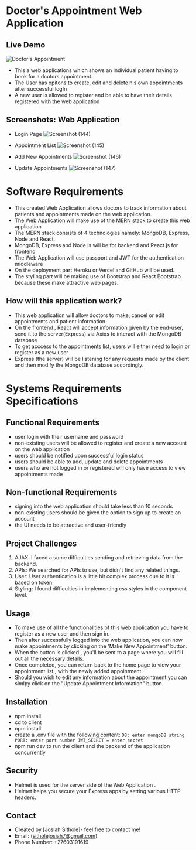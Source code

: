 # Doctor's Appointment Web Application

## Live Demo
![Doctor's Appointment]()

* This a web applications which shows an individual patient having to book for a dcotors appointment.
* The User has opitons to create, edit and delete his own appointments after successful logIn
* A new user is allowed to register and be able to have their details registered with the web application

## Screenshots: Web Application
* Login Page
![Screenshot (144)](https://user-images.githubusercontent.com/81366533/124412122-17b72c00-dd4e-11eb-96fe-e8ad0534e940.png)

* Appointment List
![Screenshot (145)](https://user-images.githubusercontent.com/81366533/124412141-243b8480-dd4e-11eb-9d55-861ed263eafa.png)

* Add New Appointments
![Screenshot (146)](https://user-images.githubusercontent.com/81366533/124412175-33bacd80-dd4e-11eb-8783-1ff5961489a0.png)

* Update Appointments
![Screenshot (147)](https://user-images.githubusercontent.com/81366533/124412200-43d2ad00-dd4e-11eb-9551-7593e27c87a3.png)


# Software Requirements

* This created Web Application allows doctors to track information about patients and appointments made on the web application.
* The Web Application will make use of the MERN stack to create this web application
* The MERN stack consists of 4 technologies namely: MongoDB, Express, Node and React. 
* MongoDB, Express and Node.js will be for backend and React.js for frontend 
* The Web Application will use passport and JWT for the authentication middleware
* On the deployment part Heroku or Vercel and GitHub will be used. 
* The styling part will be making use of Bootstrap and React Bootstrap because these make attractive web pages. 

## How will this application work? 
* This web application will allow doctors to make, cancel or edit appointments and patient information 
* On the frontend , React will accept information given by the end-user, send it to the server(Express) via Axios to interact with the MongoDB database
* To get acccess to the appointments list, users will either need to login or register as a new user
* Express (the server) will be listening for any requests made by the client and then modify the MongoDB database accordingly.

# Systems Requirements Specifications
## Functional Requirements 

* user login with their username and password 
* non-existing users will be allowed to register and create a new account on the web application
* users should be notified upon successful login status 
* users should be able to add, update and delete appointments
* users who are not logged in or registered will only have access to view appointments made

## Non-functional Requirements 

* signing into the web application should take less than 10 seconds
* non-existing users should be given the option to sign up to create an account
* the UI needs to be attractive and user-friendly

## Project Challenges

1. AJAX: I faced a some difficulties sending and retrieving data from the backend.
2. APIs: We searched for APIs to use, but didn't find any related things.
3. User: User authentication is a little bit complex process due to it is based on token.
4. Styling: I found difficulties in implementing css styles in the component level.


## Usage

* To make use of all the functionalities of this web application you have to register as a new user and then sign in.
* Then after successfully logged into the web application, you can now make appointments by clicking on the 'Make New Appointment' button.
* When the button is clicked , you'll be sent to a page where you will fill out all the necessary details. 
* Once completed, you can return back to the home page to view your appointment list , with the newly added appointment. 
* Should you wish to edit any information about the appointment you can simlpy click on the "Update Appointment Information" button. 

## Installation

* npm install 
* cd to client
* npm install 
* create a .env file with the following content:
   `
   DB: enter mongoDB string 
   PORT: enter port number
   JWT_SECRET = enter secret
   `
* npm run dev to run the client and the backend of the application concurrently

## Security 

* Helmet is used for the server side of the Web Application .
* Helmet helps you secure your Express apps by setting various HTTP headers. 

## Contact
* Created by [Josiah Sithole]- feel free to contact me!
* Email: (sitholejosiah7@gmail.com)
* Phone Number: +27603191619
